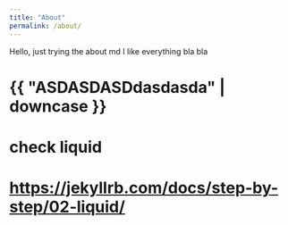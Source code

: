 ```yaml
---
title: "About"
permalink: /about/
---
```


Hello, just trying the about md I like everything bla bla

# {{ "ASDASDASDdasdasda" | downcase }}
# check liquid
# https://jekyllrb.com/docs/step-by-step/02-liquid/